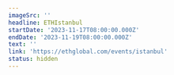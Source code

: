 ```yaml
---
imageSrc: ''
headline: ETHIstanbul
startDate: '2023-11-17T08:00:00.000Z'
endDate: '2023-11-19T08:00:00.000Z'
text: ''
link: 'https://ethglobal.com/events/istanbul'
status: hidden
---
```




